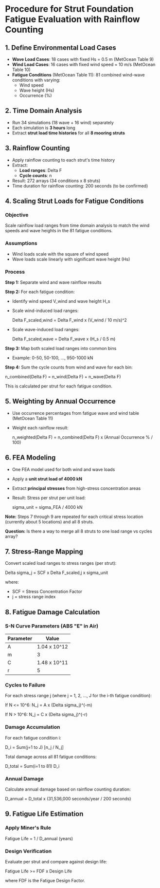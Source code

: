 # Procedure for Strut Foundation Fatigue Evaluation with Rainflow Counting

## 1. Define Environmental Load Cases

- **Wave Load Cases**: 18 cases with fixed Hs = 0.5 m (MetOcean Table 9)
- **Wind Load Cases**: 16 cases with fixed wind speed = 10 m/s (MetOcean Table 10)
- **Fatigue Conditions** (MetOcean Table 11): 81 combined wind-wave conditions with varying:
  - Wind speed
  - Wave height (Hs)
  - Occurrence (%)

## 2. Time Domain Analysis

- Run 34 simulations (18 wave + 16 wind) separately
- Each simulation is **3 hours** long
- Extract **strut load time histories** for all **8 mooring struts**

## 3. Rainflow Counting

- Apply rainflow counting to each strut's time history
- Extract:
  - **Load ranges**: Delta F
  - **Cycle counts**: n
- Result: 272 arrays (34 conditions x 8 struts)
- Time duration for rainflow counting: 200 seconds (to be confirmed)

## 4. Scaling Strut Loads for Fatigue Conditions

### Objective

Scale rainflow load ranges from time domain analysis to match the wind speeds and wave heights in the 81 fatigue conditions.

### Assumptions

- Wind loads scale with the square of wind speed
- Wave loads scale linearly with significant wave height (Hs)

### Process

**Step 1:** Separate wind and wave rainflow results

**Step 2:** For each fatigue condition:
- Identify wind speed V_wind and wave height H_s
- Scale wind-induced load ranges:

  Delta F_scaled,wind = Delta F_wind x (V_wind / 10 m/s)^2

- Scale wave-induced load ranges:

  Delta F_scaled,wave = Delta F_wave x (H_s / 0.5 m)

**Step 3:** Map both scaled load ranges into common bins
- Example: 0-50, 50-100, ..., 950-1000 kN

**Step 4:** Sum the cycle counts from wind and wave for each bin:

  n_combined(Delta F) = n_wind(Delta F) + n_wave(Delta F)

This is calculated per strut for each fatigue condition.

## 5. Weighting by Annual Occurrence

- Use occurrence percentages from fatigue wave and wind table (MetOcean Table 11)
- Weight each rainflow result:

  n_weighted(Delta F) = n_combined(Delta F) x (Annual Occurrence % / 100)

## 6. FEA Modeling

- One FEA model used for both wind and wave loads
- Apply a **unit strut load of 4000 kN**
- Extract **principal stresses** from high-stress concentration areas
- Result: Stress per strut per unit load:

  sigma_unit = sigma_FEA / 4000 kN

**Note:** Steps 7 through 9 are repeated for each critical stress location (currently about 5 locations) and all 8 struts.

**Question:** Is there a way to merge all 8 struts to one load range vs cycles array?

## 7. Stress-Range Mapping

Convert scaled load ranges to stress ranges (per strut):

  Delta sigma_j = SCF x Delta F_scaled,j x sigma_unit

where:
- SCF = Stress Concentration Factor
- j = stress range index

## 8. Fatigue Damage Calculation

### S-N Curve Parameters (ABS "E" in Air)

| Parameter | Value |
|-----------|-------|
| A | 1.04 x 10^12 |
| m | 3 |
| C | 1.48 x 10^11 |
| r | 5 |

### Cycles to Failure

For each stress range j (where j = 1, 2, ..., J for the i-th fatigue condition):

If N <= 10^6:
  N_j = A x (Delta sigma_j)^(-m)

If N > 10^6:
  N_j = C x (Delta sigma_j)^(-r)

### Damage Accumulation

For each fatigue condition i:

  D_i = Sum(j=1 to J) [n_j / N_j]

Total damage across all 81 fatigue conditions:

  D_total = Sum(i=1 to 81) D_i

### Annual Damage

Calculate annual damage based on rainflow counting duration:

  D_annual = D_total x (31,536,000 seconds/year / 200 seconds)

## 9. Fatigue Life Estimation

### Apply Miner's Rule

  Fatigue Life = 1 / D_annual (years)

### Design Verification

Evaluate per strut and compare against design life:

  Fatigue Life >= FDF x Design Life

where FDF is the Fatigue Design Factor.